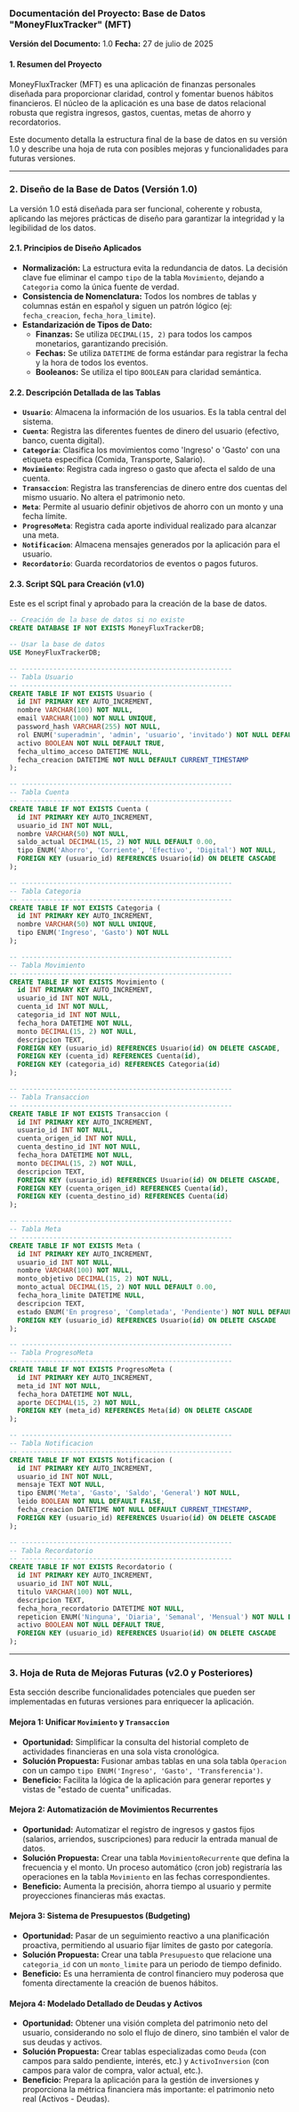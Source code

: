 ### **Documentación del Proyecto: Base de Datos "MoneyFluxTracker" (MFT)**

**Versión del Documento:** 1.0
**Fecha:** 27 de julio de 2025

#### **1. Resumen del Proyecto**

MoneyFluxTracker (MFT) es una aplicación de finanzas personales diseñada para proporcionar claridad, control y fomentar buenos hábitos financieros. El núcleo de la aplicación es una base de datos relacional robusta que registra ingresos, gastos, cuentas, metas de ahorro y recordatorios.

Este documento detalla la estructura final de la base de datos en su versión 1.0 y describe una hoja de ruta con posibles mejoras y funcionalidades para futuras versiones.

---

### **2. Diseño de la Base de Datos (Versión 1.0)**

La versión 1.0 está diseñada para ser funcional, coherente y robusta, aplicando las mejores prácticas de diseño para garantizar la integridad y la legibilidad de los datos.

#### **2.1. Principios de Diseño Aplicados**

- **Normalización:** La estructura evita la redundancia de datos. La decisión clave fue eliminar el campo `tipo` de la tabla `Movimiento`, dejando a `Categoria` como la única fuente de verdad.
- **Consistencia de Nomenclatura:** Todos los nombres de tablas y columnas están en español y siguen un patrón lógico (ej: `fecha_creacion`, `fecha_hora_limite`).
- **Estandarización de Tipos de Dato:**
  - **Finanzas:** Se utiliza `DECIMAL(15, 2)` para todos los campos monetarios, garantizando precisión.
  - **Fechas:** Se utiliza `DATETIME` de forma estándar para registrar la fecha y la hora de todos los eventos.
  - **Booleanos:** Se utiliza el tipo `BOOLEAN` para claridad semántica.

#### **2.2. Descripción Detallada de las Tablas**

- **`Usuario`**: Almacena la información de los usuarios. Es la tabla central del sistema.
- **`Cuenta`**: Registra las diferentes fuentes de dinero del usuario (efectivo, banco, cuenta digital).
- **`Categoria`**: Clasifica los movimientos como 'Ingreso' o 'Gasto' con una etiqueta específica (Comida, Transporte, Salario).
- **`Movimiento`**: Registra cada ingreso o gasto que afecta el saldo de una cuenta.
- **`Transaccion`**: Registra las transferencias de dinero entre dos cuentas del mismo usuario. No altera el patrimonio neto.
- **`Meta`**: Permite al usuario definir objetivos de ahorro con un monto y una fecha límite.
- **`ProgresoMeta`**: Registra cada aporte individual realizado para alcanzar una meta.
- **`Notificacion`**: Almacena mensajes generados por la aplicación para el usuario.
- **`Recordatorio`**: Guarda recordatorios de eventos o pagos futuros.

#### **2.3. Script SQL para Creación (v1.0)**

Este es el script final y aprobado para la creación de la base de datos.

```sql
-- Creación de la base de datos si no existe
CREATE DATABASE IF NOT EXISTS MoneyFluxTrackerDB;

-- Usar la base de datos
USE MoneyFluxTrackerDB;

-- -----------------------------------------------------
-- Tabla Usuario
-- -----------------------------------------------------
CREATE TABLE IF NOT EXISTS Usuario (
  id INT PRIMARY KEY AUTO_INCREMENT,
  nombre VARCHAR(100) NOT NULL,
  email VARCHAR(100) NOT NULL UNIQUE,
  password_hash VARCHAR(255) NOT NULL,
  rol ENUM('superadmin', 'admin', 'usuario', 'invitado') NOT NULL DEFAULT 'usuario',
  activo BOOLEAN NOT NULL DEFAULT TRUE,
  fecha_ultimo_acceso DATETIME NULL,
  fecha_creacion DATETIME NOT NULL DEFAULT CURRENT_TIMESTAMP
);

-- -----------------------------------------------------
-- Tabla Cuenta
-- -----------------------------------------------------
CREATE TABLE IF NOT EXISTS Cuenta (
  id INT PRIMARY KEY AUTO_INCREMENT,
  usuario_id INT NOT NULL,
  nombre VARCHAR(50) NOT NULL,
  saldo_actual DECIMAL(15, 2) NOT NULL DEFAULT 0.00,
  tipo ENUM('Ahorro', 'Corriente', 'Efectivo', 'Digital') NOT NULL,
  FOREIGN KEY (usuario_id) REFERENCES Usuario(id) ON DELETE CASCADE
);

-- -----------------------------------------------------
-- Tabla Categoria
-- -----------------------------------------------------
CREATE TABLE IF NOT EXISTS Categoria (
  id INT PRIMARY KEY AUTO_INCREMENT,
  nombre VARCHAR(50) NOT NULL UNIQUE,
  tipo ENUM('Ingreso', 'Gasto') NOT NULL
);

-- -----------------------------------------------------
-- Tabla Movimiento
-- -----------------------------------------------------
CREATE TABLE IF NOT EXISTS Movimiento (
  id INT PRIMARY KEY AUTO_INCREMENT,
  usuario_id INT NOT NULL,
  cuenta_id INT NOT NULL,
  categoria_id INT NOT NULL,
  fecha_hora DATETIME NOT NULL,
  monto DECIMAL(15, 2) NOT NULL,
  descripcion TEXT,
  FOREIGN KEY (usuario_id) REFERENCES Usuario(id) ON DELETE CASCADE,
  FOREIGN KEY (cuenta_id) REFERENCES Cuenta(id),
  FOREIGN KEY (categoria_id) REFERENCES Categoria(id)
);

-- -----------------------------------------------------
-- Tabla Transaccion
-- -----------------------------------------------------
CREATE TABLE IF NOT EXISTS Transaccion (
  id INT PRIMARY KEY AUTO_INCREMENT,
  usuario_id INT NOT NULL,
  cuenta_origen_id INT NOT NULL,
  cuenta_destino_id INT NOT NULL,
  fecha_hora DATETIME NOT NULL,
  monto DECIMAL(15, 2) NOT NULL,
  descripcion TEXT,
  FOREIGN KEY (usuario_id) REFERENCES Usuario(id) ON DELETE CASCADE,
  FOREIGN KEY (cuenta_origen_id) REFERENCES Cuenta(id),
  FOREIGN KEY (cuenta_destino_id) REFERENCES Cuenta(id)
);

-- -----------------------------------------------------
-- Tabla Meta
-- -----------------------------------------------------
CREATE TABLE IF NOT EXISTS Meta (
  id INT PRIMARY KEY AUTO_INCREMENT,
  usuario_id INT NOT NULL,
  nombre VARCHAR(100) NOT NULL,
  monto_objetivo DECIMAL(15, 2) NOT NULL,
  monto_actual DECIMAL(15, 2) NOT NULL DEFAULT 0.00,
  fecha_hora_limite DATETIME NULL,
  descripcion TEXT,
  estado ENUM('En progreso', 'Completada', 'Pendiente') NOT NULL DEFAULT 'Pendiente',
  FOREIGN KEY (usuario_id) REFERENCES Usuario(id) ON DELETE CASCADE
);

-- -----------------------------------------------------
-- Tabla ProgresoMeta
-- -----------------------------------------------------
CREATE TABLE IF NOT EXISTS ProgresoMeta (
  id INT PRIMARY KEY AUTO_INCREMENT,
  meta_id INT NOT NULL,
  fecha_hora DATETIME NOT NULL,
  aporte DECIMAL(15, 2) NOT NULL,
  FOREIGN KEY (meta_id) REFERENCES Meta(id) ON DELETE CASCADE
);

-- -----------------------------------------------------
-- Tabla Notificacion
-- -----------------------------------------------------
CREATE TABLE IF NOT EXISTS Notificacion (
  id INT PRIMARY KEY AUTO_INCREMENT,
  usuario_id INT NOT NULL,
  mensaje TEXT NOT NULL,
  tipo ENUM('Meta', 'Gasto', 'Saldo', 'General') NOT NULL,
  leido BOOLEAN NOT NULL DEFAULT FALSE,
  fecha_creacion DATETIME NOT NULL DEFAULT CURRENT_TIMESTAMP,
  FOREIGN KEY (usuario_id) REFERENCES Usuario(id) ON DELETE CASCADE
);

-- -----------------------------------------------------
-- Tabla Recordatorio
-- -----------------------------------------------------
CREATE TABLE IF NOT EXISTS Recordatorio (
  id INT PRIMARY KEY AUTO_INCREMENT,
  usuario_id INT NOT NULL,
  titulo VARCHAR(100) NOT NULL,
  descripcion TEXT,
  fecha_hora_recordatorio DATETIME NOT NULL,
  repeticion ENUM('Ninguna', 'Diaria', 'Semanal', 'Mensual') NOT NULL DEFAULT 'Ninguna',
  activo BOOLEAN NOT NULL DEFAULT TRUE,
  FOREIGN KEY (usuario_id) REFERENCES Usuario(id) ON DELETE CASCADE
);
```

---

### **3. Hoja de Ruta de Mejoras Futuras (v2.0 y Posteriores)**

Esta sección describe funcionalidades potenciales que pueden ser implementadas en futuras versiones para enriquecer la aplicación.

#### **Mejora 1: Unificar `Movimiento` y `Transaccion`**

- **Oportunidad:** Simplificar la consulta del historial completo de actividades financieras en una sola vista cronológica.
- **Solución Propuesta:** Fusionar ambas tablas en una sola tabla `Operacion` con un campo `tipo ENUM('Ingreso', 'Gasto', 'Transferencia')`.
- **Beneficio:** Facilita la lógica de la aplicación para generar reportes y vistas de "estado de cuenta" unificadas.

#### **Mejora 2: Automatización de Movimientos Recurrentes**

- **Oportunidad:** Automatizar el registro de ingresos y gastos fijos (salarios, arriendos, suscripciones) para reducir la entrada manual de datos.
- **Solución Propuesta:** Crear una tabla `MovimientoRecurrente` que defina la frecuencia y el monto. Un proceso automático (cron job) registraría las operaciones en la tabla `Movimiento` en las fechas correspondientes.
- **Beneficio:** Aumenta la precisión, ahorra tiempo al usuario y permite proyecciones financieras más exactas.

#### **Mejora 3: Sistema de Presupuestos (Budgeting)**

- **Oportunidad:** Pasar de un seguimiento reactivo a una planificación proactiva, permitiendo al usuario fijar límites de gasto por categoría.
- **Solución Propuesta:** Crear una tabla `Presupuesto` que relacione una `categoria_id` con un `monto_limite` para un periodo de tiempo definido.
- **Beneficio:** Es una herramienta de control financiero muy poderosa que fomenta directamente la creación de buenos hábitos.

#### **Mejora 4: Modelado Detallado de Deudas y Activos**

- **Oportunidad:** Obtener una visión completa del patrimonio neto del usuario, considerando no solo el flujo de dinero, sino también el valor de sus deudas y activos.
- **Solución Propuesta:** Crear tablas especializadas como `Deuda` (con campos para saldo pendiente, interés, etc.) y `ActivoInversion` (con campos para valor de compra, valor actual, etc.).
- **Beneficio:** Prepara la aplicación para la gestión de inversiones y proporciona la métrica financiera más importante: el patrimonio neto real (Activos - Deudas).
